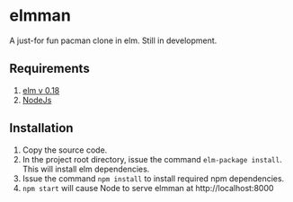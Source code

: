 # elmman
A just-for fun pacman clone in elm. Still in development.

## Requirements
1. [elm v 0.18](https://guide.elm-lang.org/get_started.html)
2. [NodeJs](https://nodejs.org/en/download/)

## Installation
1. Copy the source code.
2. In the project root directory, issue the command `elm-package install`. This will install elm dependencies.
3. Issue the command `npm install` to install required npm dependencies.
4. `npm start` will cause Node to serve elmman at http://localhost:8000

